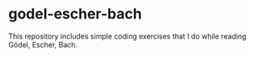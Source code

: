 # godel-escher-bach
This repository includes simple coding exercises that I do while reading Gödel, Escher, Bach.
